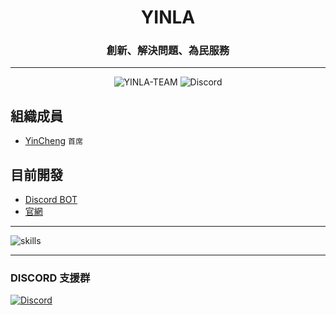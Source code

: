 <h1 align="center">YINLA</h1>

<h3 align="center">創新、解決問題、為民服務</h3>

---
<p align="center"> <img src="https://komarev.com/ghpvc/?username=YINLA-TEAM&label=views&color=8cff00&style=flat-square" alt="YINLA-TEAM" /> <img alt="Discord" src="https://img.shields.io/discord/1031159028505641011?style=flat-square"> </p>

## **組織成員**

- [YinCheng](https://github.com/YinCheng0106) `首席` 

## **目前開發**

- [Discord BOT](https://github.com/YINLA-TEAM/YINLA) 
- [官網](https://yinla-team.github.io)

---
![skills](https://skillicons.dev/icons?i=html,css,js,py,cpp,md,)

---
### **DISCORD 支援群**
[![Discord](https://skillicons.dev/icons?i=discord)](https://discord.gg/mnCHdBbh65)
